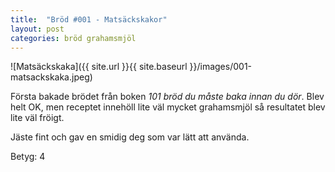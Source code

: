 ```yaml
---
title:  "Bröd #001 - Matsäckskakor"
layout: post
categories: bröd grahamsmjöl
---
```


![Matsäckskaka]({{ site.url }}{{ site.baseurl }}/images/001-matsackskaka.jpeg)

Första bakade brödet från boken *101 bröd du måste baka innan du dör*. Blev helt OK, men receptet innehöll lite väl mycket grahamsmjöl så resultatet blev lite väl fröigt.

Jäste fint och gav en smidig deg som var lätt att använda.

Betyg: 4